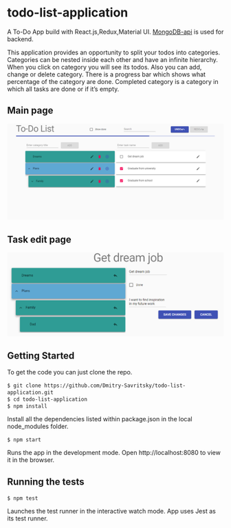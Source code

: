 # todo-list-application
A To-Do App build with React.js,Redux,Material UI. [MongoDB-api](https://github.com/Dmitry-Savritsky/mongodb-api) is used for backend.

This application provides an opportunity to split your todos into categories. Categories can be nested inside each other and have an infinite hierarchy. When you click on category you will see its todos. Also you can add, change or delete category. There is a progress bar which shows what percentage of the category are done. Completed category is a category in which all tasks are done or if it’s empty.

## Main page

![Main page](https://github.com/Dmitry-Savritsky/todo-list-application/blob/master/docs/images/Main%20page.png)

## Task edit page

![Task edit page](https://github.com/Dmitry-Savritsky/todo-list-application/blob/master/docs/images/Task%20edit%20page.png)


## Getting Started
To get the code you can just clone the repo.
```
$ git clone https://github.com/Dmitry-Savritsky/todo-list-application.git
$ cd todo-list-application
$ npm install
```
Install all the dependencies listed within package.json in the local node_modules folder.
```
$ npm start
```
Runs the app in the development mode.
Open http://localhost:8080 to view it in the browser.

## Running the tests
```
$ npm test
```
Launches the test runner in the interactive watch mode.
App uses Jest as its test runner.
